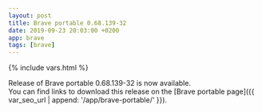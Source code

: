 ```yaml
---
layout: post
title: Brave portable 0.68.139-32
date: 2019-09-23 20:03:00 +0200
app: brave
tags: [brave]
---
```

{% include vars.html %}

Release of Brave portable 0.68.139-32 is now available.<br />
You can find links to download this release on the [Brave portable page]({{ var_seo_url | append: '/app/brave-portable/' }}).